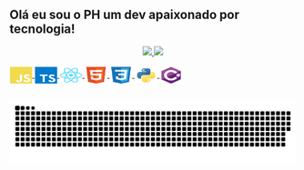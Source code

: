## Olá eu sou o PH um dev apaixonado por tecnologia!
<div align="center">
  <a href="https://github.com/PHRaulino">
  <img height="180em" src="https://github-readme-stats.vercel.app/api?username=PHRaulino&show_icons=true&theme=dracula&include_all_commits=true&count_private=true"/>
  <img height="180em" src="https://github-readme-stats.vercel.app/api/top-langs/?username=PHRaulino&layout=compact&langs_count=7&theme=dracula"/>
</div>
<div style="display: inline_block"><br>
  <img align="center" alt="PH-Js" height="30" width="40" src="https://raw.githubusercontent.com/devicons/devicon/master/icons/javascript/javascript-plain.svg">
  <img align="center" alt="PH-Ts" height="30" width="40" src="https://raw.githubusercontent.com/devicons/devicon/master/icons/typescript/typescript-plain.svg">
  <img align="center" alt="PH-React" height="30" width="40" src="https://raw.githubusercontent.com/devicons/devicon/master/icons/react/react-original.svg">
  <img align="center" alt="PH-HTML" height="30" width="40" src="https://raw.githubusercontent.com/devicons/devicon/master/icons/html5/html5-original.svg">
  <img align="center" alt="PH-CSS" height="30" width="40" src="https://raw.githubusercontent.com/devicons/devicon/master/icons/css3/css3-original.svg">
  <img align="center" alt="PH-Python" height="30" width="40" src="https://raw.githubusercontent.com/devicons/devicon/master/icons/python/python-original.svg">
  <img align="center" alt="PH-Csharp" height="30" width="40" src="https://raw.githubusercontent.com/devicons/devicon/master/icons/csharp/csharp-original.svg">
 </a div>
  
  ##
 
<div> 

  ![Snake animation](https://github.com/PHRaulino/PHRaulino/blob/output/github-contribution-grid-snake.svg)
 
</div>
